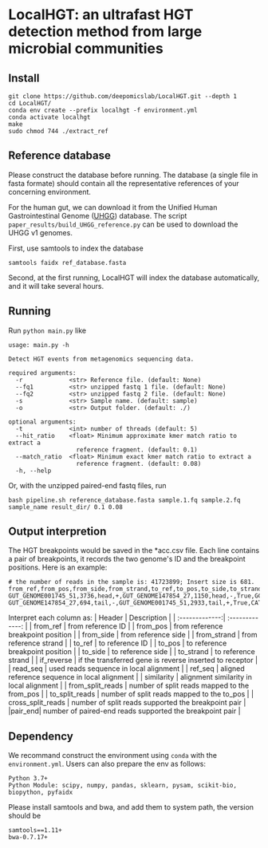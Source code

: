 # LocalHGT: an ultrafast HGT detection method from large microbial communities

## Install
```
git clone https://github.com/deepomicslab/LocalHGT.git --depth 1
cd LocalHGT/
conda env create --prefix localhgt -f environment.yml
conda activate localhgt
make
sudo chmod 744 ./extract_ref
```

## Reference database
Please construct the database before running. The database (a single file in fasta 
formate) should contain all the representative references of your concerning environment. 

For the human gut, we can download it from the Unified Human Gastrointestinal Genome 
([UHGG](https://www.nature.com/articles/s41587-020-0603-3)) database. 
The script `paper_results/build_UHGG_reference.py` can be used to download the UHGG v1 genomes.

First, use samtools to index the database

```
samtools faidx ref_database.fasta
```
Second, at the first running, LocalHGT will index the database automatically, and it will take several hours.

## Running
Run `python main.py` like
```
usage: main.py -h

Detect HGT events from metagenomics sequencing data.

required arguments:
  -r             <str> Reference file. (default: None)
  --fq1          <str> unzipped fastq 1 file. (default: None)
  --fq2          <str> unzipped fastq 2 file. (default: None)
  -s             <str> Sample name. (default: sample)
  -o             <str> Output folder. (default: ./)

optional arguments:
  -t             <int> number of threads (default: 5)
  --hit_ratio    <float> Minimum approximate kmer match ratio to extract a
                   reference fragment. (default: 0.1)
  --match_ratio  <float> Minimum exact kmer match ratio to extract a
                   reference fragment. (default: 0.08)
  -h, --help
```
Or, with the unzipped paired-end fastq files, run
```
bash pipeline.sh reference_database.fasta sample.1.fq sample.2.fq sample_name result_dir/ 0.1 0.08
```

## Output interpretion
The HGT breakpoints would be saved in the *acc.csv file.
Each line contains a pair of breakpoints, it records the two genome's ID and 
the breakpoint positions. Here is an example:
```
# the number of reads in the sample is: 41723899; Insert size is 681.
from_ref,from_pos,from_side,from_strand,to_ref,to_pos,to_side,to_strand,if_reverse,read_seq,ref_seq,similarity,from_split_reads,to_split_reads,cross_split_reads,pair_end
GUT_GENOME001745_51,3736,head,+,GUT_GENOME147854_27,1150,head,-,True,GCTGAACTAAAGGGAGTAAAACTGAAAGATTATGCAGGCACGAA,GCTGAACTAAAGGGAGTAAAACTGAAAGATTATGCAGGCACGAA,2.0,3,2,1,6371
GUT_GENOME147854_27,694,tail,-,GUT_GENOME001745_51,2933,tail,+,True,CATAACGGCACAAGAAAAGATAACCGACCTTATCGG,CATAACGGCACAAGAAAAGATAACCGACCTTATCGG,2.0,11,4,1,401
```
Interpret each column as:
| Header  | Description |
| :-------------:| :-------------: |
| from_ref  | from reference ID  |
| from_pos  | from reference breakpoint position  |
| from_side  | from reference side  |
| from_strand  | from reference strand  |
| to_ref  | to reference ID  |
| to_pos  | to reference breakpoint position  |
| to_side  | to reference side  |
| to_strand  | to reference strand  |
| if_reverse  | if the transferred gene is reverse inserted to receptor  |
| read_seq  | used reads sequence in local alignment  |
| ref_seq  | aligned reference sequence in local alignment  |
| similarity  | alignment similarity in local alignment  |
| from_split_reads  | number of split reads mapped to the from_pos  |
| to_split_reads  | number of split reads mapped to the to_pos  |
| cross_split_reads  | number of split reads supported the breakpoint pair  |
|pair_end| number of paired-end reads supported the breakpoint pair     |

## Dependency
We recommand construct the environment using `conda` with the `environment.yml`.
Users can also prepare the env as follows: 
```
Python 3.7+
Python Module: scipy, numpy, pandas, sklearn, pysam, scikit-bio, biopython, pyfaidx
```
Please install samtools and bwa, and add them to system path, the version 
should be
```
samtools==1.11+
bwa-0.7.17+
```

